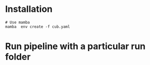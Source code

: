 # Installation 
```
# Use mamba
mamba  env create -f cub.yaml
```
# Run pipeline with a particular run folder
